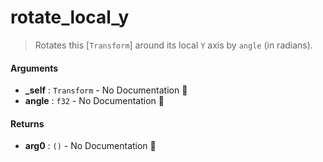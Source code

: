 # rotate\_local\_y

>  Rotates this [`Transform`] around its local `Y` axis by `angle` (in radians).

#### Arguments

- **\_self** : `Transform` \- No Documentation 🚧
- **angle** : `f32` \- No Documentation 🚧

#### Returns

- **arg0** : `()` \- No Documentation 🚧